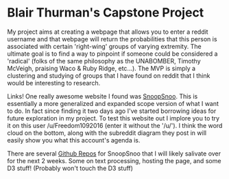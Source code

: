 # Blair Thurman's Capstone Project

My project aims at creating a webpage that allows you to enter a reddit username and that webpage will return the probabilities that this person is associated with certain 'right-wing' groups of varying extremity. The ultimate goal is to find a way to pinpoint if someone could be considered a 'radical' (folks of the same philosophy as the UNABOMBER, Timothy McVeigh, praising Waco & Ruby Ridge, etc...). The MVP is simply a clustering and studying of groups that I have found on reddit that I think would be interesting to research.

Links! One really awesome website I found was [SnoopSnoo](https://snoopsnoo.com/). This is essentially a more generalized and expanded scope version of what I want to do. In fact since finding it two days ago I've started borrowing ideas for future exploration in my project. To test this website out I implore you to try it on this user /u/Freedom1092016 (enter it without the '/u/'). I think the word cloud on the bottom, along with the subreddit diagram they post in will easily show you what this account's agenda is.

There are several [Github Repos](https://snoopsnoo.com/about/) for SnoopSnoo that I will likely salivate over for the next 2 weeks. Some on text processing, hosting the page, and some D3 stuff! (Probably won't touch the D3 stuff)
